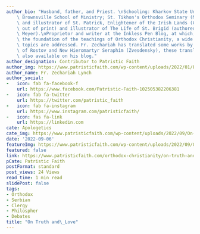 ```yaml
---
author_bio: "Husband, father, and Priest. \nSchooling: Kharkov State University (Ukraine);\
    \ Brownsville School of Ministry; St. Tikhon's Orthodox Seminary (M.Div.).\nAuthor\
    \ and illustrator of St. Patrick, Enlightener of the Irish Lands (Conciliar Press,\
    \ out of print) and illustrator of The Life of St. Brigid (authored by Jane G.\
    \ Meyer).\nProprietor and writer at the Inkless Pen Blog, at which, based on \
    \ the foundation of the teachings of Orthodox Christianity, a wide variety of\
    \ topics are addressed. Fr. Zechariah has translated some works by St. Dimitry\
    \ of Rostov and New Hieromartyr Seraphim (Zvesdensky), these translations are\
    \ also available on his blog."
author_designation: Contributor to Patristic Faith
author_img: https://www.patristicfaith.com/wp-content/uploads/2022/01/Fr.-Zechariah-Lynch-150x150.png
author_name: Fr. Zechariah Lynch
author_social:
-   icon: fab fa-facebook-f
    url: https://www.facebook.com/Patristic-Faith-102505382206381
-   icon: fab fa-twitter
    url: https://twitter.com/patristic_faith
-   icon: fab fa-instagram
    url: https://www.instagram.com/patristicfaith/
-   icon: fas fa-link
    url: https://linkedin.com
cate: Apologetics
cate_img: https://www.patristicfaith.com/wp-content/uploads/2022/09/On-Truth-and-Love.png
date: '2022-09-06'
featureImg: https://www.patristicfaith.com/wp-content/uploads/2022/09/On-Truth-and-Love.png
featured: false
link: https://www.patristicfaith.com/orthodox-christianity/on-truth-and-love/
pCate: Patristic Faith
postFormat: standard
post_views: 24 Views
read_time: 1 min read
slidePost: false
tags:
- Orthodox
- Serbian
- Clergy
- Philospher
- Debates
title: "On Truth and\_Love"
---
```

